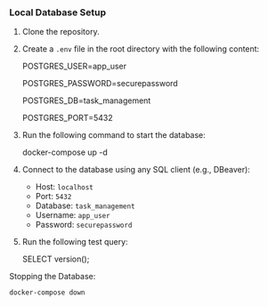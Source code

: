 ### Local Database Setup

1. Clone the repository.

2. Create a `.env` file in the root directory with the following content:

   POSTGRES_USER=app_user
   
   POSTGRES_PASSWORD=securepassword
   
   POSTGRES_DB=task_management
   
   POSTGRES_PORT=5432

4. Run the following command to start the database:
   
   docker-compose up -d

6. Connect to the database using any SQL client (e.g., DBeaver):

   - Host: `localhost`
   - Port: `5432`
   - Database: `task_management`
   - Username: `app_user`
   - Password: `securepassword`

7. Run the following test query:
   
   SELECT version();

Stopping the Database:

    docker-compose down
